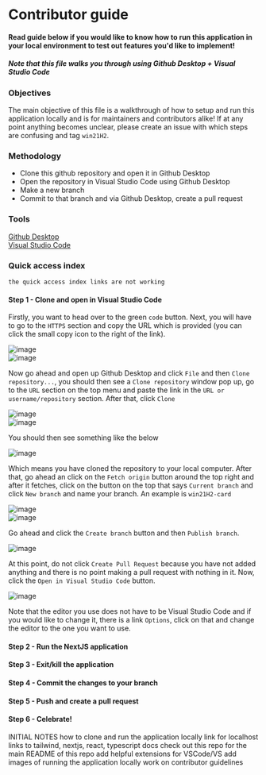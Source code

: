 # Contributor guide

#### Read guide below if you would like to know how to run this application in your local environment to test out features you'd like to implement!

##### Note that this file walks you through using Github Desktop + Visual Studio Code

### Objectives

The main objective of this file is a walkthrough of how to setup and run this application locally and is for maintainers and contributors alike! If at any point anything becomes unclear, please create an issue with which steps are confusing and tag `win21H2`.

### Methodology

  - Clone this github repository and open it in Github Desktop
  - Open the repository in Visual Studio Code using Github Desktop
  - Make a new branch
  - Commit to that branch and via Github Desktop, create a pull request

### Tools

<a href="https://desktop.github.com/" target="_blank">Github Desktop</a><br>
<a href="https://code.visualstudio.com/download" target="_blank">Visual Studio Code</a>

### Quick access index

`the quick access index links are not working`

#### Step 1 - Clone and open in Visual Studio Code

Firstly, you want to head over to the green `code` button. Next, you will have to go to the `HTTPS` section and copy the URL which is provided (you can click the small copy icon to the right of the link).<br>

![image](https://user-images.githubusercontent.com/92825997/183276666-7376fc2e-547a-43b6-9296-bc92873b0e26.png)<br>
![image](https://user-images.githubusercontent.com/92825997/183276677-4263f38a-4496-4cf3-810d-38cf5c78dfd9.png)<br>

Now go ahead and open up Github Desktop and click `File` and then `Clone repository...`, you should then see a `Clone repository` window pop up, go to the `URL` section on the top menu and paste the link in the `URL or username/repository` section. After that, click `Clone`<br>

![image](https://user-images.githubusercontent.com/92825997/183276696-90dc6901-5826-45fd-aefe-fe4bd008909d.png)<br>
![image](https://user-images.githubusercontent.com/92825997/183276716-f2f3eed9-43fd-47d2-bfb8-4e2c42afc5d2.png)<br>

You should then see something like the below

![image](https://user-images.githubusercontent.com/92825997/183300233-1ebceef9-47af-4bf3-b7ba-ad63a3f0a71d.png)<br>

Which means you have cloned the repository to your local computer. After that, go ahead an click on the `Fetch origin` button around the top right and after it fetches, click on the button on the top that says `Current branch` and click `New branch` and name your branch. An example is `win21H2-card`<br>

![image](https://user-images.githubusercontent.com/92825997/183300444-610a1798-52f3-4ce8-b7b1-2fb82e41d502.png)<br>
![image](https://user-images.githubusercontent.com/92825997/183300513-796c711d-8941-414b-9701-92d33e424795.png)<br>

Go ahead and click the `Create branch` button and then `Publish branch`.<br>

![image](https://user-images.githubusercontent.com/92825997/183300566-62bd1bef-837e-476f-8812-7b779bd2dc1f.png)<br>

At this point, do not click `Create Pull Request` because you have not added anything and there is no point making a pull request with nothing in it. Now, click the `Open in Visual Studio Code` button.<br>

![image](https://user-images.githubusercontent.com/92825997/183300703-4bb2a869-d471-412f-b0f3-54e15ee8128e.png)<br>

Note that the editor you use does not have to be Visual Studio Code and if you would like to change it, there is a link `Options`, click on that and change the editor to the one you want to use.

#### Step 2 - Run the NextJS application

#### Step 3 - Exit/kill the application

#### Step 4 - Commit the changes to your branch

#### Step 5 - Push and create a pull request

#### Step 6 - Celebrate!

INITIAL NOTES
how to clone and run the application locally
link for localhost
links to tailwind, nextjs, react, typescript docs
check out this repo for the main README of this repo
add helpful extensions for VSCode/VS
add images of running the application locally
work on contributor guidelines
